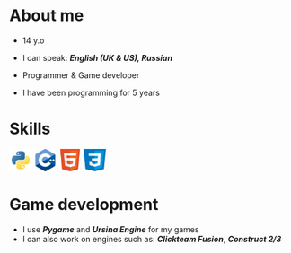 # About me

- 14 y.o
- I can speak: ***English (UK & US), Russian***
-  Programmer & Game developer
- I have been programming for 5 years

  <!-- For my first games I used Pocket Code --!>
  
 # Skills
 <img width="40" height="40" src="assets/python.png"></a>
 <img width="40" height="40" src="assets/cpp.png"></a>
 <img width="40" height="40" src="assets/html5.png"></a>
 <img width="40" height="40" src="assets/css.png"></a>
 
# Game development

- I use ***Pygame*** and ***Ursina Engine*** for my games
- I can also work on engines such as: ***Clickteam Fusion***, ***Construct 2/3***


